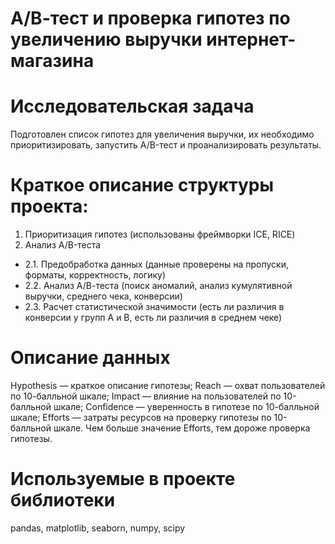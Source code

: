 # А/В-тест и проверка гипотез по увеличению выручки интернет-магазина

# Исследовательская задача
Подготовлен список гипотез для увеличения выручки, их необходимо приоритизировать, запустить A/B-тест и проанализировать результаты.

# Краткое описание структуры проекта:
1. Приоритизация гипотез (использованы фреймворки ICE, RICE)
2. Анализ A/B-теста
- 2.1. Предобработка данных (данные проверены на пропуски, форматы, корректность, логику)
- 2.2. Анализ А/В-теста (поиск аномалий, анализ кумулятивной выручки, среднего чека, конверсии)
- 2.3. Расчет статистической значимости (есть ли различия в конверсии у групп А и В, есть ли различия в среднем чеке)


# Описание данных
Hypothesis — краткое описание гипотезы;
Reach — охват пользователей по 10-балльной шкале;
Impact — влияние на пользователей по 10-балльной шкале;
Confidence — уверенность в гипотезе по 10-балльной шкале;
Efforts — затраты ресурсов на проверку гипотезы по 10-балльной шкале. Чем больше значение Efforts, тем дороже проверка гипотезы.

# Используемые в проекте библиотеки
pandas, matplotlib, seaborn, numpy, scipy
